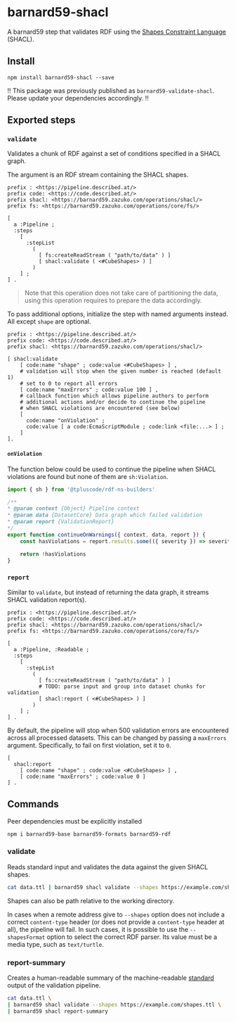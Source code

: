 #  barnard59-shacl

A barnard59 step that validates RDF using the [Shapes Constraint Language](https://www.w3.org/TR/shacl) (SHACL).

## Install

```
npm install barnard59-shacl --save
```

‼️ This package was previously published as `barnard59-validate-shacl`. Please update your dependencies accordingly. ‼️

## Exported steps

### `validate`

Validates a chunk of RDF against a set of conditions specified in a SHACL graph.

The argument is an RDF stream containing the SHACL shapes.

```turtle
prefix : <https://pipeline.described.at/>
prefix code: <https://code.described.at/>
prefix shacl: <https://barnard59.zazuko.com/operations/shacl/>
prefix fs: <https://barnard59.zazuko.com/operations/core/fs/>

[
  a :Pipeline ;
  :steps
    [
      :stepList 
        (
          [ fs:createReadStream ( "path/to/data" ) ]
          [ shacl:validate ( <#CubeShapes> ) ]
        )
    ] ;
] .
```

> Note that this operation does not take care of partitioning the data, using this operation requires to prepare the data accordingly.

To pass additional options, initialize the step with named arguments instead. All except `shape` are optional.

```turtle
prefix : <https://pipeline.described.at/>
prefix code: <https://code.described.at/>
prefix shacl: <https://barnard59.zazuko.com/operations/shacl/>

[ shacl:validate
    [ code:name "shape" ; code:value <#CubeShapes> ] ,
    # validation will stop when the given number is reached (default 1)
    # set to 0 to report all errors    
    [ code:name "maxErrors" ; code:value 100 ] ,
    # callback function which allows pipeline authors to perform
    # additional actions and/or decide to continue the pipeline 
    # when SHACL violations are encountered (see below)
    [ 
      code:name "onViolation" ; 
      code:value [ a code:EcmaScriptModule ; code:link <file:...> ] ;
    ] 
].
```

#### `onViolation`

The function below could be used to continue the pipeline when SHACL violations are found but none of them are `sh:Violation`.

```js
import { sh } from '@tpluscode/rdf-ns-builders'

/**
* @param context {Object} Pipeline context
* @param data {DatasetCore} Data graph which failed validation
* @param report {ValidationReport}
*/
export function continueOnWarnings({ context, data, report }) {
    const hasViolations = report.results.some(({ severity }) => severity.equals(sh.Violation))

    return !hasViolations
}
```


### `report`

Similar to `validate`, but instead of returning the data graph, it streams SHACL validation report(s).

```turtle
prefix : <https://pipeline.described.at/>
prefix code: <https://code.described.at/>
prefix shacl: <https://barnard59.zazuko.com/operations/shacl/>
prefix fs: <https://barnard59.zazuko.com/operations/core/fs/>

[
  a :Pipeline, :Readable ;
  :steps
    [
      :stepList 
        (
          [ fs:createReadStream ( "path/to/data" ) ]
          # TODO: parse input and group into dataset chunks for validation
          [ shacl:report ( <#CubeShapes> ) ]
        )
    ] ;
] .
```



By default, the pipeline will stop when 500 validation errors are encountered across all processed datasets. This can be changed by passing a `maxErrors` argument. Specifically, to fail on first violation, set it to `0`. 

```turtle
[
  shacl:report
    [ code:name "shape" ; code:value <#CubeShapes> ] ,
    [ code:name "maxErrors" ; code:value 0 ]
] .
```


## Commands

Peer dependencies must be explicitly installed

```
npm i barnard59-base barnard59-formats barnard59-rdf
```

### validate

Reads standard input and validates the data against the given SHACL shapes.

```bash
cat data.ttl | barnard59 shacl validate --shapes https://example.com/shapes.ttl
```

Shapes can also be path relative to the working directory.

In cases when a remote address give to `--shapes` option does not include a correct `content-type` header (or does not provide a `content-type` header at all), the pipeline will fail. In such cases, it is possible to use the `--shapesFormat` option to select the correct RDF parser. Its value must be a media type, such as `text/turtle`.

### report-summary

Creates a human-readable summary of the machine-readable [standard](https://www.w3.org/TR/shacl/#validation-report) output of the validation pipeline. 
```bash
cat data.ttl \
| barnard59 shacl validate --shapes https://example.com/shapes.ttl \
| barnard59 shacl report-summary
```
